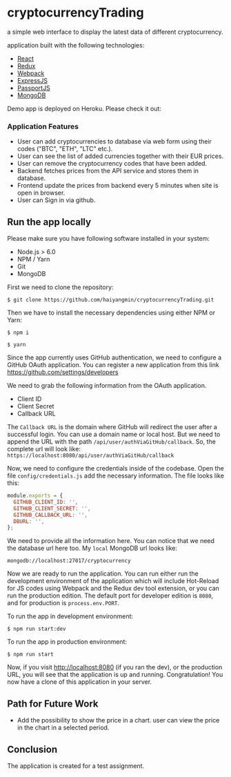 # cryptocurrencyTrading
a simple web interface to display the latest data of different cryptocurrency.


application built with the following technologies:
* [React](https://facebook.github.io/react/)
* [Redux](http://redux.js.org/)
* [Webpack](https://webpack.js.org/)
* [ExpressJS](https://expressjs.com/)
* [PassportJS](http://passportjs.org/)
* [MongoDB](https://www.mongodb.com/)

Demo app is deployed on Heroku. Please check it out: 

### Application Features
* User can add cryptocurrencies to database via web form using their codes ("BTC",
  "ETH", "LTC" etc.).
* User can see the list of added currencies together with their EUR prices.
* User can remove the cryptocurrency codes that have been added.
* Backend fetches prices from the API service and stores them in database.
*  Frontend update the prices from backend every 5 minutes when site is open in
  browser.
* User can Sign in via github.

## Run the app locally

Please make sure you have following software installed in your system:
* Node.js > 6.0
* NPM / Yarn
* Git
* MongoDB

First we need to clone the repository:
```
$ git clone https://github.com/haiyangmin/cryptocurrencyTrading.git
```

Then we have to install the necessary dependencies using either NPM or Yarn:
```
$ npm i
```
```
$ yarn
```

Since the app currently uses GitHub authentication, we need to configure a GitHub OAuth application. You can register a new application from this link https://github.com/settings/developers

We need to grab the following information from the OAuth application.
* Client ID
* Client Secret
* Callback URL

The `Callback URL` is the domain where GitHub will redirect the user after a successful login. You can use a domain name or local host. But we need to append the URL with the path `/api/user/authViaGitHub/callback`. So, the complete url will look like:
`https://localhost:8080/api/user/authViaGitHub/callback`

Now, we need to configure the credentials inside of the codebase. Open the file `config/credentials.js` add the necessary information. The file looks like this:
```js
module.exports = {
  GITHUB_CLIENT_ID: '',
  GITHUB_CLIENT_SECRET: '',
  GITHUB_CALLBACK_URL: '',
  DBURL: '',
};
```

We need to provide all the information here. You can notice that we need the database url here too. My `local` MongoDB url looks like:
```
mongodb://localhost:27017/cryptocurrency
```

Now we are ready to run the application. You can run either run the development environment of the application which will include Hot-Reload for JS codes using Webpack and the Redux dev tool extension, or you can run the production edition. The default port for developer edition is `8080`, and for production is `process.env.PORT`.

To run the app in development environment:
```
$ npm run start:dev
```

To run the app in production environment:
```
$ npm run start
```

Now, if you visit [http://localhost:8080](http://localhost:8080) (if you ran the dev), or the production URL, you will see that the application is up and running.
Congratulation! You now have a clone of this application in your server.

## Path for Future Work
* Add the possibility to show the price in a chart. user can view the price in the chart in a selected period.


## Conclusion
The application is created for a test assignment.

